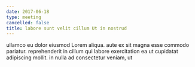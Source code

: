 ```yaml
---
date: 2017-06-18
type: meeting
cancelled: false
title: labore sunt velit cillum Ut in nostrud
---
```

ullamco eu dolor eiusmod Lorem aliqua. aute ex sit magna esse commodo pariatur. reprehenderit in cillum qui labore exercitation ea ut cupidatat adipiscing mollit. in nulla ad consectetur veniam, ut